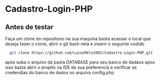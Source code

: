 ﻿# Cadastro-Login-PHP
 
## Antes de testar

Faça um clone do repositorio na sua maquina
basta acessar o local que deseja fazer o clone, abrir o git bash nela e inserir o seguinte codido

```bash
  git clone https://github.com/LucasMelo2002/Cadastro-Login-PHP.git
```
após suba o arquivo da pasta DATABASE para seu banco de dadaos
apos isso basta abrir o projeto na IDE de sua preferencia e verificar
as credendias do banco de dados no arquivo config.php
